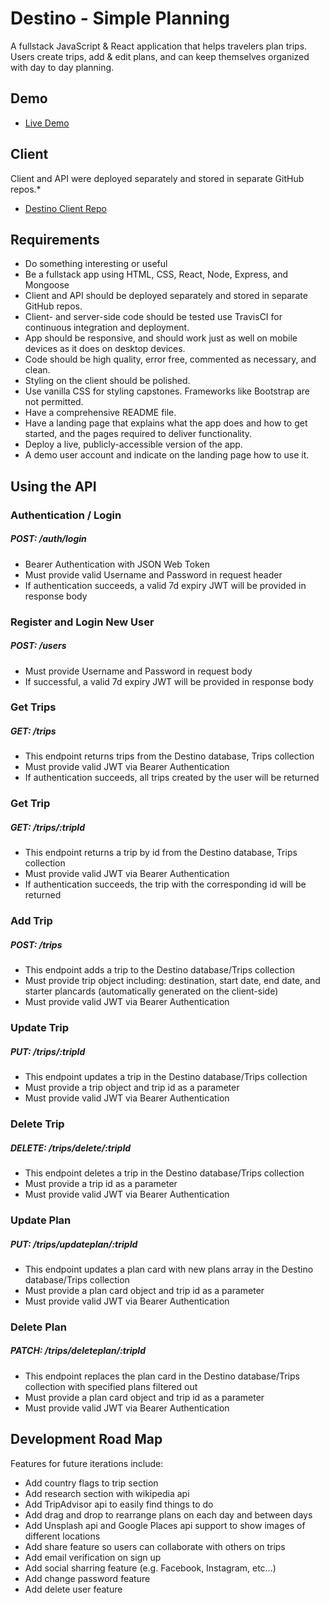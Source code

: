 # Destino - Simple Planning

A fullstack JavaScript & React application that helps travelers plan trips. Users create trips, add & edit plans, and can keep themselves organized with day to day planning.

## Demo

- [Live Demo](https://destino-simple-planning.herokuapp.com/)

## Client

Client and API were deployed separately and stored in separate GitHub repos.* 
- [Destino Client Repo](https://github.com/Aaron-Lathrop/destination-client)

## Requirements

* Do something interesting or useful
* Be a fullstack app using HTML, CSS, React, Node, Express, and Mongoose
* Client and API should be deployed separately and stored in separate GitHub repos. 
* Client- and server-side code should be tested use TravisCI for continuous integration and deployment.
* App should be responsive, and should work just as well on mobile devices as it does on desktop devices.
* Code should be high quality, error free, commented as necessary, and clean.
* Styling on the client should be polished.
* Use vanilla CSS for styling capstones. Frameworks like Bootstrap are not permitted. 
* Have a comprehensive README file.
* Have a landing page that explains what the app does and how to get started, and the pages required to deliver functionality.
* Deploy a live, publicly-accessible version of the app.
* A demo user account and indicate on the landing page how to use it.

## Using the API

### Authentication / Login
##### POST: /auth/login

* Bearer Authentication with JSON Web Token
* Must provide valid Username and Password in request header
* If authentication succeeds, a valid 7d expiry JWT will be provided in response body

### Register and Login New User
##### POST: /users 

* Must provide Username and Password in request body
* If successful, a valid 7d expiry JWT will be provided in response body

### Get Trips
##### GET: /trips 

* This endpoint returns trips from the Destino database, Trips collection
* Must provide valid JWT via Bearer Authentication
* If authentication succeeds, all trips created by the user will be returned

### Get Trip
##### GET: /trips/:tripId

* This endpoint returns a trip by id from the Destino database, Trips collection
* Must provide valid JWT via Bearer Authentication
* If authentication succeeds, the trip with the corresponding id will be returned

### Add Trip
##### POST: /trips 

* This endpoint adds a trip to the Destino database/Trips collection
* Must provide trip object including: destination, start date, end date, and starter plancards (automatically generated on the client-side)
* Must provide valid JWT via Bearer Authentication

### Update Trip
##### PUT: /trips/:tripId

* This endpoint updates a trip in the Destino database/Trips collection
* Must provide a trip object and trip id as a parameter
* Must provide valid JWT via Bearer Authentication

### Delete Trip
##### DELETE: /trips/delete/:tripId

* This endpoint deletes a trip in the Destino database/Trips collection
* Must provide a trip id as a parameter
* Must provide valid JWT via Bearer Authentication

### Update Plan
##### PUT: /trips/updateplan/:tripId

* This endpoint updates a plan card with new plans array in the Destino database/Trips collection
* Must provide a plan card object and trip id as a parameter
* Must provide valid JWT via Bearer Authentication

### Delete Plan
##### PATCH: /trips/deleteplan/:tripId

* This endpoint replaces the plan card in the Destino database/Trips collection with specified plans filtered out
* Must provide a plan card object and trip id as a parameter
* Must provide valid JWT via Bearer Authentication

## Development Road Map
Features for future iterations include:
- Add country flags to trip section
- Add research section with wikipedia api
- Add TripAdvisor api to easily find things to do
- Add drag and drop to rearrange plans on each day and between days
- Add Unsplash api and Google Places api support to show images of different locations
- Add share feature so users can collaborate with others on trips
- Add email verification on sign up
- Add social sharring feature (e.g. Facebook, Instagram, etc...)
- Add change password feature
- Add delete user feature